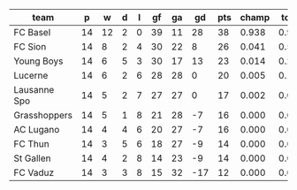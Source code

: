 |     team     | p  | w  | d | l | gf | ga | gd  | pts | champ | top2  | top3  | top4  |  5-7  | bot4  | bot3  | bot2  |
|--------------|----|----|---|---|----|----|-----|-----|-------|-------|-------|-------|-------|-------|-------|-------|
| FC Basel     | 14 | 12 | 2 | 0 | 39 | 11 |  28 |  38 | 0.938 | 0.991 | 0.999 | 1.000 | 0.000 | 0.000 | 0.000 | 0.000|
| FC Sion      | 14 |  8 | 2 | 4 | 30 | 22 |   8 |  26 | 0.041 | 0.510 | 0.758 | 0.890 | 0.104 | 0.018 | 0.006 | 0.002|
| Young Boys   | 14 |  6 | 5 | 3 | 30 | 17 |  13 |  23 | 0.014 | 0.270 | 0.563 | 0.757 | 0.223 | 0.054 | 0.020 | 0.007|
| Lucerne      | 14 |  6 | 2 | 6 | 28 | 28 |   0 |  20 | 0.005 | 0.128 | 0.327 | 0.560 | 0.375 | 0.142 | 0.065 | 0.025|
| Lausanne Spo | 14 |  5 | 2 | 7 | 27 | 27 |   0 |  17 | 0.002 | 0.065 | 0.197 | 0.381 | 0.482 | 0.250 | 0.137 | 0.062|
| Grasshoppers | 14 |  5 | 1 | 8 | 21 | 28 |  -7 |  16 | 0.000 | 0.016 | 0.063 | 0.160 | 0.504 | 0.508 | 0.336 | 0.183|
| AC Lugano    | 14 |  4 | 4 | 6 | 20 | 27 |  -7 |  16 | 0.000 | 0.012 | 0.053 | 0.134 | 0.490 | 0.566 | 0.377 | 0.212|
| FC Thun      | 14 |  3 | 5 | 6 | 18 | 27 |  -9 |  14 | 0.000 | 0.005 | 0.025 | 0.069 | 0.373 | 0.728 | 0.558 | 0.355|
| St Gallen    | 14 |  4 | 2 | 8 | 14 | 23 |  -9 |  14 | 0.000 | 0.002 | 0.011 | 0.030 | 0.268 | 0.840 | 0.702 | 0.509|
| FC Vaduz     | 14 |  3 | 3 | 8 | 15 | 32 | -17 |  12 | 0.000 | 0.001 | 0.005 | 0.018 | 0.181 | 0.894 | 0.800 | 0.646|
